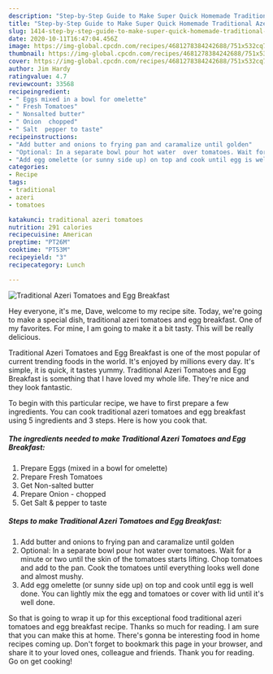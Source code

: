 ```yaml
---
description: "Step-by-Step Guide to Make Super Quick Homemade Traditional Azeri Tomatoes and Egg Breakfast"
title: "Step-by-Step Guide to Make Super Quick Homemade Traditional Azeri Tomatoes and Egg Breakfast"
slug: 1414-step-by-step-guide-to-make-super-quick-homemade-traditional-azeri-tomatoes-and-egg-breakfast
date: 2020-10-11T16:47:04.456Z
image: https://img-global.cpcdn.com/recipes/4681278384242688/751x532cq70/traditional-azeri-tomatoes-and-egg-breakfast-recipe-main-photo.jpg
thumbnail: https://img-global.cpcdn.com/recipes/4681278384242688/751x532cq70/traditional-azeri-tomatoes-and-egg-breakfast-recipe-main-photo.jpg
cover: https://img-global.cpcdn.com/recipes/4681278384242688/751x532cq70/traditional-azeri-tomatoes-and-egg-breakfast-recipe-main-photo.jpg
author: Jim Hardy
ratingvalue: 4.7
reviewcount: 33568
recipeingredient:
- " Eggs mixed in a bowl for omelette"
- " Fresh Tomatoes"
- " Nonsalted butter"
- " Onion  chopped"
- " Salt  pepper to taste"
recipeinstructions:
- "Add butter and onions to frying pan and caramalize until golden"
- "Optional: In a separate bowl pour hot water  over tomatoes. Wait for a minute or two until the skin of the tomatoes starts lifting. Chop tomatoes and add to the pan. Cook the tomatoes until everything looks well done and almost mushy."
- "Add egg omelette (or sunny side up) on top and cook until egg is well done. You can lightly mix the egg and tomatoes or cover with lid until it&#39;s well done."
categories:
- Recipe
tags:
- traditional
- azeri
- tomatoes

katakunci: traditional azeri tomatoes 
nutrition: 291 calories
recipecuisine: American
preptime: "PT26M"
cooktime: "PT53M"
recipeyield: "3"
recipecategory: Lunch

---
```



![Traditional Azeri Tomatoes and Egg Breakfast](https://img-global.cpcdn.com/recipes/4681278384242688/751x532cq70/traditional-azeri-tomatoes-and-egg-breakfast-recipe-main-photo.jpg)

Hey everyone, it's me, Dave, welcome to my recipe site. Today, we're going to make a special dish, traditional azeri tomatoes and egg breakfast. One of my favorites. For mine, I am going to make it a bit tasty. This will be really delicious.



Traditional Azeri Tomatoes and Egg Breakfast is one of the most popular of current trending foods in the world. It's enjoyed by millions every day. It's simple, it is quick, it tastes yummy. Traditional Azeri Tomatoes and Egg Breakfast is something that I have loved my whole life. They're nice and they look fantastic.


To begin with this particular recipe, we have to first prepare a few ingredients. You can cook traditional azeri tomatoes and egg breakfast using 5 ingredients and 3 steps. Here is how you cook that.

<!--inarticleads1-->

##### The ingredients needed to make Traditional Azeri Tomatoes and Egg Breakfast:

1. Prepare  Eggs (mixed in a bowl for omelette)
1. Prepare  Fresh Tomatoes
1. Get  Non-salted butter
1. Prepare  Onion - chopped
1. Get  Salt &amp; pepper to taste




<!--inarticleads2-->

##### Steps to make Traditional Azeri Tomatoes and Egg Breakfast:

1. Add butter and onions to frying pan and caramalize until golden
1. Optional: In a separate bowl pour hot water  over tomatoes. Wait for a minute or two until the skin of the tomatoes starts lifting. Chop tomatoes and add to the pan. Cook the tomatoes until everything looks well done and almost mushy.
1. Add egg omelette (or sunny side up) on top and cook until egg is well done. You can lightly mix the egg and tomatoes or cover with lid until it&#39;s well done.




So that is going to wrap it up for this exceptional food traditional azeri tomatoes and egg breakfast recipe. Thanks so much for reading. I am sure that you can make this at home. There's gonna be interesting food in home recipes coming up. Don't forget to bookmark this page in your browser, and share it to your loved ones, colleague and friends. Thank you for reading. Go on get cooking!
